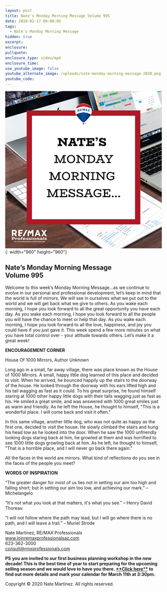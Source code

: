 ```yaml
---
layout: post
title: Nate's Monday Morning Message Volume 995
date: 2020-02-17 00:00:00
tags:
  - Nate's Monday Morning Message
hidden: true
excerpt:
enclosure:
pullquote:
enclosure_type: video/mp4
enclosure_time:
use_youtube_image: false
youtube_alternate_image: /uploads/nate-monday-morning-message-2020.png
youtube_code:
---
```


![](/uploads/nate-monday-morning-message-2020.png){: width="960" height="960"}

## **Nate’s Monday Morning Message<br>Volume 995**

Welcome to this week’s Monday Morning Message…as we continue to evolve in our personal and professional development, let’s keep in mind that the world is full of mirrors. We will see in ourselves what we put out to the world and we will get back what we give to others. As you wake each morning, I hope you look forward to all the great opportunity you have each day. As you wake each morning, I hope you look forward to all the people you will have the chance to meet or help that day. As you wake each morning, I hope you look forward to all the love, happiness, and joy you could have if you just gave it. This week spend a few more minutes on what you have total control over - your attitude towards others. Let’s make it a great week\!

**ENCOURAGEMENT CORNER**

House Of 1000 Mirrors, Author Unknown

Long ago in a small, far away village, there was place known as the House of 1000 Mirrors. A small, happy little dog learned of this place and decided to visit. When he arrived, he bounced happily up the stairs to the doorway of the house. He looked through the doorway with his ears lifted high and his tail wagging as fast as it could. To his great surprise, he found himself staring at 1000 other happy little dogs with their tails wagging just as fast as his. He smiled a great smile, and was answered with 1000 great smiles just as warm and friendly. As he left the House, he thought to himself, "This is a wonderful place. I will come back and visit it often."&nbsp;

In this same village, another little dog, who was not quite as happy as the first one, decided to visit the house. He slowly climbed the stairs and hung his head low as he looked into the door. When he saw the 1000 unfriendly looking dogs staring back at him, he growled at them and was horrified to see 1000 little dogs growling back at him. As he left, he thought to himself, "That is a horrible place, and I will never go back there again."&nbsp;

All the faces in the world are mirrors. What kind of reflections do you see in the faces of the people you meet?

**WORDS OF INSPIRATION**

“The greater danger for most of us lies not in setting our aim too high and falling short; but in setting our aim too low, and achieving our mark.” – Michelangelo

“It's not what you look at that matters, it's what you see.” – Henry David Thoreau

“I will not follow where the path may lead, but I will go where there is no path, and I will leave a trail.” – Muriel Strode

Nate Martinez, RE/MAX Professionals<br>www.joinremaxprofessionalsaz.com<br>623-362-3000<br>consult@rmxprofessionals.com

**PS** **you are invited to our first business planning workshop in the new decade\! This is the best time of year to start preparing for the upcoming selling season and we would love to have you there.&nbsp;[\*\*Click here\*\*](https://www.eventbrite.com/e/3-hour-business-planning-workshop-happy-hour-tickets-93551987513)&nbsp;to find out more details and mark your calendar for March 11th at 3:30pm.&nbsp;**

Copyright &copy; 2020 Nate Martinez. All rights reserved.